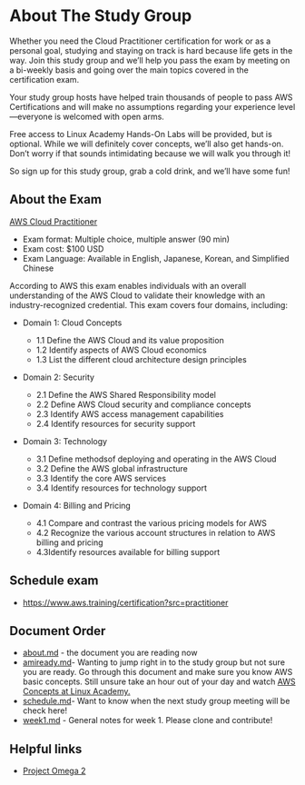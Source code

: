 # About The Study Group 

Whether you need the Cloud Practitioner certification for work or as a personal goal, studying and staying on track is hard because life gets in the way. Join this study group and we’ll help you pass the exam by meeting on a bi-weekly basis and going over the main topics covered in the certification exam.

Your study group hosts have helped train thousands of people to pass AWS Certifications and will make no assumptions regarding your experience level—everyone is welcomed with open arms.

Free access to Linux Academy Hands-On Labs will be provided, but is optional. While we will definitely cover concepts, we’ll also get hands-on. Don’t worry if that sounds intimidating because we will walk you through it!

So sign up for this study group, grab a cold drink, and we’ll have some fun!

## About the Exam 

[AWS Cloud Practitioner](https://aws.amazon.com/training/path-cloudpractitioner/)

- Exam format: Multiple choice, multiple answer (90 min) 
- Exam cost: $100 USD 
- Exam Language: Available in English, Japanese, Korean, and Simplified Chinese
  
According to AWS this exam enables individuals with an overall understanding of the AWS Cloud to validate their knowledge with an industry-recognized credential. This exam covers four domains, including:

- Domain 1: Cloud Concepts
  - 1.1 Define the AWS Cloud and its value proposition
  - 1.2 Identify aspects of AWS Cloud economics
  - 1.3 List the different cloud architecture design principles

- Domain 2: Security
  - 2.1 Define the AWS Shared Responsibility model
  - 2.2 Define AWS Cloud security and compliance concepts
  - 2.3 Identify AWS access management capabilities
  - 2.4 Identify resources for security support

- Domain 3: Technology
  - 3.1 Define methodsof deploying and operating in the AWS Cloud
  - 3.2 Define the AWS global infrastructure
  - 3.3 Identify the core AWS services
  - 3.4 Identify resources for technology support
  
- Domain 4: Billing and Pricing
  - 4.1 Compare and contrast the various pricing models for AWS
  - 4.2 Recognize the various account structures in relation to AWS billing and pricing
  - 4.3Identify resources available for billing support
  
  
  
  
  
 ## Schedule exam
 
 - https://www.aws.training/certification?src=practitioner

## Document Order

- [about.md](https://github.com/JupiterBroadcasting/CommunityNotes/blob/master/Cloud_Practitioner/about.md) - the document you are reading now 
- [amiready.md](https://github.com/JupiterBroadcasting/CommunityNotes/blob/master/Cloud_Practitioner/amiready.md)- Wanting to jump right in to the study group but not sure you are ready. Go through this document and make sure you know AWS basic concepts. Still unsure take an hour out of your day and watch [AWS Concepts at Linux Academy.](https://linuxacademy.com/cp/modules/view/id/84?)
- [schedule.md](https://github.com/JupiterBroadcasting/CommunityNotes/blob/master/Cloud_Practitioner/schedule.md)- Want to know when the next study group meeting will be check here! 
- [week1.md](https://github.com/JupiterBroadcasting/CommunityNotes/blob/master/Cloud_Practitioner/week1.md) - General notes for week 1. Please clone and contribute! 

## Helpful links
- [Project Omega 2](https://interactive.linuxacademy.com/diagrams/ProjectOmega2.html)

